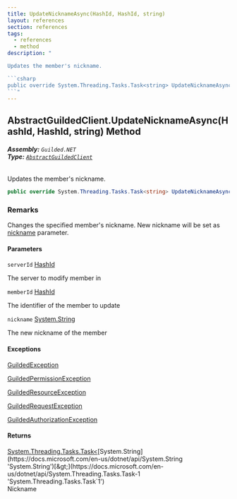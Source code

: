 ```yaml
---
title: UpdateNicknameAsync(HashId, HashId, string)
layout: references
section: references
tags:
  - references
  - method
description: "

Updates the member's nickname.

```csharp
public override System.Threading.Tasks.Task<string> UpdateNicknameAsync(Guilded.NET.Base.HashId serverId, Guilded.NET.Base.HashId memberId, string nickname);
```"
---
```


## AbstractGuildedClient.UpdateNicknameAsync(HashId, HashId, string) Method
###### **Assembly:** `Guilded.NET`<br/>**Type:** [`AbstractGuildedClient`](AbstractGuildedClient 'Guilded.NET.AbstractGuildedClient')

Updates the member's nickname.

```csharp
public override System.Threading.Tasks.Task<string> UpdateNicknameAsync(Guilded.NET.Base.HashId serverId, Guilded.NET.Base.HashId memberId, string nickname);
```

### Remarks
  
Changes the specified member's nickname. New nickname will be set as [nickname](AbstractGuildedClient.UpdateNicknameAsync(HashId,HashId,string)#Guilded.NET.AbstractGuildedClient.UpdateNicknameAsync(Guilded.NET.Base.HashId,Guilded.NET.Base.HashId,string).nickname 'Guilded.NET.AbstractGuildedClient.UpdateNicknameAsync(Guilded.NET.Base.HashId, Guilded.NET.Base.HashId, string).nickname') parameter.
#### Parameters

<a name='Guilded.NET.AbstractGuildedClient.UpdateNicknameAsync(Guilded.NET.Base.HashId,Guilded.NET.Base.HashId,string).serverId'></a>

`serverId` [HashId](HashId 'Guilded.NET.Base.HashId')

The server to modify member in

<a name='Guilded.NET.AbstractGuildedClient.UpdateNicknameAsync(Guilded.NET.Base.HashId,Guilded.NET.Base.HashId,string).memberId'></a>

`memberId` [HashId](HashId 'Guilded.NET.Base.HashId')

The identifier of the member to update

<a name='Guilded.NET.AbstractGuildedClient.UpdateNicknameAsync(Guilded.NET.Base.HashId,Guilded.NET.Base.HashId,string).nickname'></a>

`nickname` [System.String](https://docs.microsoft.com/en-us/dotnet/api/System.String 'System.String')

The new nickname of the member

#### Exceptions

[GuildedException](GuildedException 'Guilded.NET.Base.GuildedException')

[GuildedPermissionException](GuildedPermissionException 'Guilded.NET.Base.GuildedPermissionException')

[GuildedResourceException](GuildedResourceException 'Guilded.NET.Base.GuildedResourceException')

[GuildedRequestException](GuildedRequestException 'Guilded.NET.Base.GuildedRequestException')

[GuildedAuthorizationException](GuildedAuthorizationException 'Guilded.NET.Base.GuildedAuthorizationException')

#### Returns
[System.Threading.Tasks.Task&lt;](https://docs.microsoft.com/en-us/dotnet/api/System.Threading.Tasks.Task-1 'System.Threading.Tasks.Task`1')[System.String](https://docs.microsoft.com/en-us/dotnet/api/System.String 'System.String')[&gt;](https://docs.microsoft.com/en-us/dotnet/api/System.Threading.Tasks.Task-1 'System.Threading.Tasks.Task`1')  
Nickname